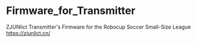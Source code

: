 # Firmware_for_Transmitter
 ZJUNlict Transmitter's Firmware for the Robocup Soccer Small-Size League https://zjunlict.cn/
